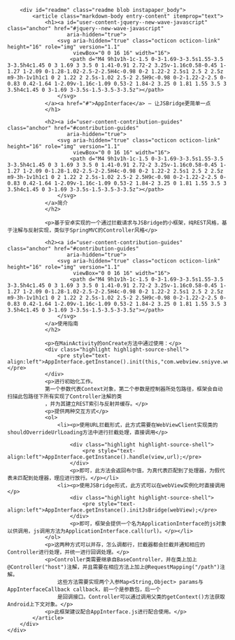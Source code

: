 
<div class="container new-discussion-timeline experiment-repo-nav">
    <div class="repository-content">


        <div id="readme" class="readme blob instapaper_body">
            <article class="markdown-body entry-content" itemprop="text">
                <h1><a id="user-content-jquery--new-wave-javascript" class="anchor" href="#jquery--new-wave-javascript"
                       aria-hidden="true">
                    <svg aria-hidden="true" class="octicon octicon-link" height="16" role="img" version="1.1"
                         viewBox="0 0 16 16" width="16">
                        <path d="M4 9h1v1h-1c-1.5 0-3-1.69-3-3.5s1.55-3.5 3-3.5h4c1.45 0 3 1.69 3 3.5 0 1.41-0.91 2.72-2 3.25v-1.16c0.58-0.45 1-1.27 1-2.09 0-1.28-1.02-2.5-2-2.5H4c-0.98 0-2 1.22-2 2.5s1 2.5 2 2.5z m9-3h-1v1h1c1 0 2 1.22 2 2.5s-1.02 2.5-2 2.5H9c-0.98 0-2-1.22-2-2.5 0-0.83 0.42-1.64 1-2.09v-1.16c-1.09 0.53-2 1.84-2 3.25 0 1.81 1.55 3.5 3 3.5h4c1.45 0 3-1.69 3-3.5s-1.5-3.5-3-3.5z"></path>
                    </svg>
                </a><a href="#">AppInterface</a> — 让JSBridge更简单一点
                </h1>

                <h2><a id="user-content-contribution-guides" class="anchor" href="#contribution-guides"
                       aria-hidden="true">
                    <svg aria-hidden="true" class="octicon octicon-link" height="16" role="img" version="1.1"
                         viewBox="0 0 16 16" width="16">
                        <path d="M4 9h1v1h-1c-1.5 0-3-1.69-3-3.5s1.55-3.5 3-3.5h4c1.45 0 3 1.69 3 3.5 0 1.41-0.91 2.72-2 3.25v-1.16c0.58-0.45 1-1.27 1-2.09 0-1.28-1.02-2.5-2-2.5H4c-0.98 0-2 1.22-2 2.5s1 2.5 2 2.5z m9-3h-1v1h1c1 0 2 1.22 2 2.5s-1.02 2.5-2 2.5H9c-0.98 0-2-1.22-2-2.5 0-0.83 0.42-1.64 1-2.09v-1.16c-1.09 0.53-2 1.84-2 3.25 0 1.81 1.55 3.5 3 3.5h4c1.45 0 3-1.69 3-3.5s-1.5-3.5-3-3.5z"></path>
                    </svg>
                </a>简介
                </h2>

                <p>基于安卓实现的一个通过拦截请求与JSBridge的小框架，纯REST风格，基于注解与反射实现，类似于SpringMVC的Controller风格</p>

                <h2><a id="user-content-contribution-guides" class="anchor" href="#contribution-guides"
                       aria-hidden="true">
                    <svg aria-hidden="true" class="octicon octicon-link" height="16" role="img" version="1.1"
                         viewBox="0 0 16 16" width="16">
                        <path d="M4 9h1v1h-1c-1.5 0-3-1.69-3-3.5s1.55-3.5 3-3.5h4c1.45 0 3 1.69 3 3.5 0 1.41-0.91 2.72-2 3.25v-1.16c0.58-0.45 1-1.27 1-2.09 0-1.28-1.02-2.5-2-2.5H4c-0.98 0-2 1.22-2 2.5s1 2.5 2 2.5z m9-3h-1v1h1c1 0 2 1.22 2 2.5s-1.02 2.5-2 2.5H9c-0.98 0-2-1.22-2-2.5 0-0.83 0.42-1.64 1-2.09v-1.16c-1.09 0.53-2 1.84-2 3.25 0 1.81 1.55 3.5 3 3.5h4c1.45 0 3-1.69 3-3.5s-1.5-3.5-3-3.5z"></path>
                    </svg>
                </a>使用指南
                </h2>

                <p>在MainActivity的onCreate方法中通过使用：</p>
                <div class="highlight highlight-source-shell">
                    <pre style="text-align:left">AppInterface.getInstance().init(this,"com.webview.sniyve.webview.controllers");</pre>
                </div>
                <p>进行初始化工作。
                第一个参数代表Context对象，第二个参数是控制器所处包路径，框架会自动扫描此包路径下所有实现了Controller注解的类
                ，并为其建立REST索引与反射并缓存。</p>
                <p>提供两种交互方式</p>
                <ol>
                    <li><p>使用URL拦截形式，此方式需要在WebViewClient实现类的shouldOverrideUrlLoading方法中进行拦截处理，直接调用</p>

                        <div class="highlight highlight-source-shell">
                            <pre style="text-align:left">AppInterface.getInstance().handle(view,url);</pre>
                        </div>
                        <p>即可，此方法会返回布尔值，为真代表匹配到了处理器，为假代表未匹配到处理器，理应进行放行。</p></li>
                    <li><p>使用JSBridge形式，此方式可以在webView实例化时直接调用</p>
                        <div class="highlight highlight-source-shell">
                            <pre style="text-align:left">AppInterface.getInstance().initJsBridge(webView);</pre>
                        </div>
                        <p>即可，框架会提供一个名为ApplicationInterface的js对象以供调用，js调用方法为ApplicationInterface.call(url)。</p></li>
                </ol>
                <p>这两种方式可以并存，怎么调都行，拦截器都会拦截并通知相应的Controller进行处理，并统一进行回调处理。</p>
                <p>Controller类需要继承自BaseController，并在类上加上@Controller("host")注解，并且需要在相应方法上加上@RequestMapping("/path")注解。
                    这些方法需要实现两个入参Map<String,Object> params与AppInterfaceCallback callback，前一个是参数包，后一个
                    是回调接口。Controller可以通过调用父类的getContext()方法获取Android上下文对象。</p>
                <p>此框架建议配合AppInterface.js进行配合使用。</p>
            </article>
        </div>
    </div>
</div>
